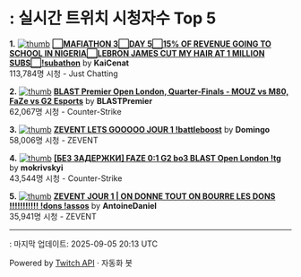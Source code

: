 # : 실시간 트위치 시청자수 Top 5

**1.** [![thumb](https://static-cdn.jtvnw.net/previews-ttv/live_user_kaicenat-320x180.jpg)](https://twitch.tv/KaiCenat)
**[⬜MAFIATHON 3⬜️DAY 5⬜15% OF REVENUE GOING TO SCHOOL IN NIGERIA⬜LEBRON JAMES CUT MY HAIR AT 1 MILLION SUBS⬜!subathon](https://twitch.tv/KaiCenat)** by **KaiCenat**<br>113,784명 시청  - Just Chatting

**2.** [![thumb](https://static-cdn.jtvnw.net/previews-ttv/live_user_blastpremier-320x180.jpg)](https://twitch.tv/BLASTPremier)
**[BLAST Premier Open London, Quarter-Finals - MOUZ vs M80, FaZe vs G2 Esports](https://twitch.tv/BLASTPremier)** by **BLASTPremier**<br>62,067명 시청  - Counter-Strike

**3.** [![thumb](https://static-cdn.jtvnw.net/previews-ttv/live_user_domingo-320x180.jpg)](https://twitch.tv/Domingo)
**[ZEVENT LETS GOOOOO JOUR 1 !battleboost](https://twitch.tv/Domingo)** by **Domingo**<br>58,006명 시청  - ZEVENT

**4.** [![thumb](https://static-cdn.jtvnw.net/previews-ttv/live_user_mokrivskyi-320x180.jpg)](https://twitch.tv/mokrivskyi)
**[[БЕЗ ЗАДЕРЖКИ] FAZE 0:1 G2 bo3 BLAST Open London !tg](https://twitch.tv/mokrivskyi)** by **mokrivskyi**<br>43,544명 시청  - Counter-Strike

**5.** [![thumb](https://static-cdn.jtvnw.net/previews-ttv/live_user_antoinedaniel-320x180.jpg)](https://twitch.tv/AntoineDaniel)
**[ZEVENT JOUR 1 | ON DONNE TOUT ON BOURRE LES DONS !!!!!!!!!!! !dons !assos](https://twitch.tv/AntoineDaniel)** by **AntoineDaniel**<br>35,941명 시청  - ZEVENT


---
: 마지막 업데이트: 2025-09-05 20:13 UTC

Powered by [Twitch API](https://dev.twitch.tv/docs/api/reference) · 자동화 봇